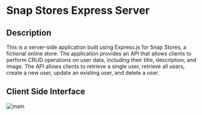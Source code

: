 # Snap Stores Express Server

## Description
This is a server-side application built using Express.js for Snap Stores, a fictional online store. The application provides an API that allows clients to perform CRUD operations on user data, including their title, description, and image. The API allows clients to retrieve a single user, retrieve all users, create a new user, update an existing user, and delete a user.

## Client Side Interface
![main](https://user-images.githubusercontent.com/101199109/219957170-77b2f27a-1fb5-411b-aff9-7d3c4ddec3c8.png)
